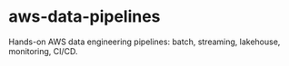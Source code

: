 # aws-data-pipelines
Hands-on AWS data engineering pipelines: batch, streaming, lakehouse, monitoring, CI/CD.
